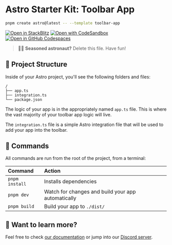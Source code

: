 # Astro Starter Kit: Toolbar App

```sh
pnpm create astro@latest -- --template toolbar-app
```

[![Open in StackBlitz](https://developer.stackblitz.com/img/open_in_stackblitz.svg)](https://stackblitz.com/github/withastro/astro/tree/latest/examples/toolbar-app)
[![Open with CodeSandbox](https://assets.codesandbox.io/github/button-edit-lime.svg)](https://codesandbox.io/p/sandbox/github/withastro/astro/tree/latest/examples/toolbar-app)
[![Open in GitHub Codespaces](https://github.com/codespaces/badge.svg)](https://codespaces.new/withastro/astro?devcontainer_path=.devcontainer/toolbar-app/devcontainer.json)

> 🧑‍🚀 **Seasoned astronaut?** Delete this file. Have fun!

## 🚀 Project Structure

Inside of your Astro project, you'll see the following folders and files:

```text
/
├── app.ts
├── integration.ts
└── package.json
```

The logic of your app is in the appropriately named `app.ts` file. This is where the vast majority of your toolbar app logic will live.

The `integration.ts` file is a simple Astro integration file that will be used to add your app into the toolbar.

## 🧞 Commands

All commands are run from the root of the project, from a terminal:

| Command         | Action                                             |
| :-------------- | :------------------------------------------------- |
| `pnpm install`   | Installs dependencies                              |
| `pnpm dev`   | Watch for changes and build your app automatically |
| `pnpm build` | Build your app to `./dist/`                        |

## 👀 Want to learn more?

Feel free to check [our documentation](https://docs.astro.build) or jump into our [Discord server](https://astro.build/chat).
